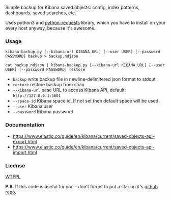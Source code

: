 Simple backup for Kibana saved objects: config, index patterns, dashboards, saved searches, etc.

Uses python3 and [python-requests](https://requests.readthedocs.io/) library, which you have to install on your every host anyway, because it's awesome.

### Usage

`kibana-backup.py [--kibana-url KIBANA_URL] [--user USER] [--password PASSWORD] backup > backup.ndjson`

`cat backup.ndjson | kibana-backup.py [--kibana-url KIBANA_URL] [--user USER] [--password PASSWORD] restore`

* `backup` write backup file in newline-delimitered json format to stdout
* `restore` restore backup from stdin
* `--kibana-url` base URL to access Kibana API, default: `http://127.0.0.1:5601`
* `--space-id` Kibana space id. If not set then default space will be used.
* `--user` Kibana user
* `--password` Kibana password

### Documentation

* https://www.elastic.co/guide/en/kibana/current/saved-objects-api-export.html
* https://www.elastic.co/guide/en/kibana/current/saved-objects-api-import.html

### License

[WTFPL](LICENSE)

**P.S.** If this code is useful for you - don't forget to put a star on it's [github repo](https://github.com/selivan/kibana-backup-simple).
